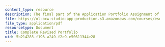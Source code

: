 ```yaml
---
content_type: resource
description: The final part of the Application Portfolio Assignment of the course.
file: https://ol-ocw-studio-app-production.s3.amazonaws.com/courses/esd-71-engineering-systems-analysis-for-design-fall-2008/5b214283f193a249f2c9e50611344e28_ap_complete.pdf
file_type: application/pdf
resourcetype: Document
title: Complete Revised Portfolio
uid: 5b214283-f193-a249-f2c9-e50611344e28
---
```

